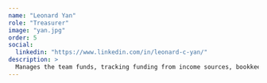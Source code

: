 ```yaml
---
name: "Leonard Yan"
role: "Treasurer"
image: "yan.jpg"
order: 5
social:
  linkedin: "https://www.linkedin.com/in/leonard-c-yan/" 
description: >
  Manages the team funds, tracking funding from income sources, bookkeeping, and purchasing.
---
```


